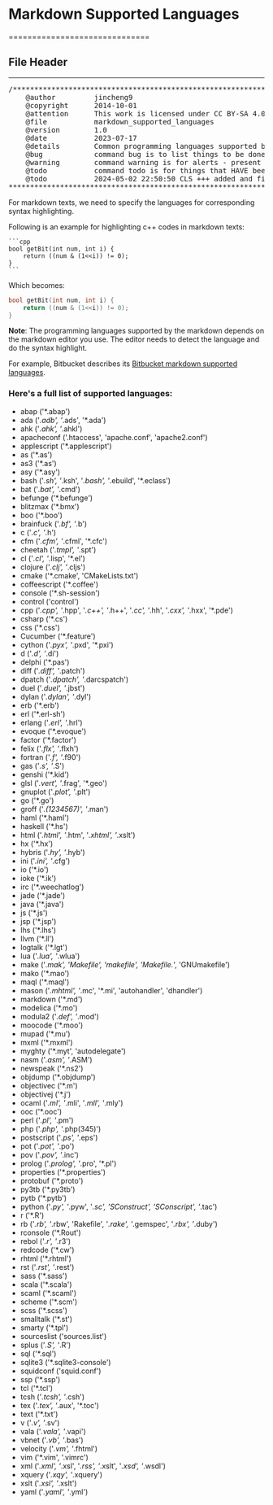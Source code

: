 # Markdown Supported Languages
==============================

## File Header
--------------

<pre>
/***************************************************************************//*!
    @author         jincheng9
    @copyright      2014-10-01
    @attention      This work is licensed under CC BY-SA 4.0
    @file           markdown_supported_languages
    @version        1.0
    @date           2023-07-17
    @details        Common programming languages supported by internet browsers
    @bug            command bug is to list things to be done - future
    @warning        command warning is for alerts - present
    @todo           command todo is for things that HAVE been done - past
    @todo           2024-05-02 22:50:50 CLS +++ added and fixed doxygen header
***************************************************************************** */
</pre>
For markdown texts, we need to specify the languages for corresponding syntax highlighting. 


Following is an example for highlighting c++ codes in markdown texts:
````text
```cpp
bool getBit(int num, int i) {
    return ((num & (1<<i)) != 0);
}
```
````


Which becomes:
```cpp
bool getBit(int num, int i) {
	return ((num & (1<<i)) != 0);
}
```

**Note**: The programming languages supported by the markdown depends on the markdown editor you use. 
The editor needs to detect the language and do the syntax highlight.

For example, Bitbucket describes its [Bitbucket markdown supported languages](https://bitbucket.org/tutorials/markdowndemo/src/master/#markdown-header-code-and-syntax-highlighting).

### Here's a full list of supported languages:

* abap ('*.abap')
* ada ('*.adb', '*.ads', '*.ada')
* ahk ('*.ahk', '*.ahkl')
* apacheconf ('.htaccess', 'apache.conf', 'apache2.conf')
* applescript ('*.applescript')
* as ('*.as')
* as3 ('*.as')
* asy ('*.asy')
* bash ('*.sh', '*.ksh', '*.bash', '*.ebuild', '*.eclass')
* bat ('*.bat', '*.cmd')
* befunge ('*.befunge')
* blitzmax ('*.bmx')
* boo ('*.boo')
* brainfuck ('*.bf', '*.b')
* c ('*.c', '*.h')
* cfm ('*.cfm', '*.cfml', '*.cfc')
* cheetah ('*.tmpl', '*.spt')
* cl ('*.cl', '*.lisp', '*.el')
* clojure ('*.clj', '*.cljs')
* cmake ('*.cmake', 'CMakeLists.txt')
* coffeescript ('*.coffee')
* console ('*.sh-session')
* control ('control')
* cpp ('*.cpp', '*.hpp', '*.c++', '*.h++', '*.cc', '*.hh', '*.cxx', '*.hxx', '*.pde')
* csharp ('*.cs')
* css ('*.css')
* Cucumber ('*.feature')
* cython ('*.pyx', '*.pxd', '*.pxi')
* d ('*.d', '*.di')
* delphi ('*.pas')
* diff ('*.diff', '*.patch')
* dpatch ('*.dpatch', '*.darcspatch')
* duel ('*.duel', '*.jbst')
* dylan ('*.dylan', '*.dyl')
* erb ('*.erb')
* erl ('*.erl-sh')
* erlang ('*.erl', '*.hrl')
* evoque ('*.evoque')
* factor ('*.factor')
* felix ('*.flx', '*.flxh')
* fortran ('*.f', '*.f90')
* gas ('*.s', '*.S')
* genshi ('*.kid')
* glsl ('*.vert', '*.frag', '*.geo')
* gnuplot ('*.plot', '*.plt')
* go ('*.go')
* groff ('*.(1234567)', '*.man')
* haml ('*.haml')
* haskell ('*.hs')
* html ('*.html', '*.htm', '*.xhtml', '*.xslt')
* hx ('*.hx')
* hybris ('*.hy', '*.hyb')
* ini ('*.ini', '*.cfg')
* io ('*.io')
* ioke ('*.ik')
* irc ('*.weechatlog')
* jade ('*.jade')
* java ('*.java')
* js ('*.js')
* jsp ('*.jsp')
* lhs ('*.lhs')
* llvm ('*.ll')
* logtalk ('*.lgt')
* lua ('*.lua', '*.wlua')
* make ('*.mak', 'Makefile', 'makefile', 'Makefile.*', 'GNUmakefile')
* mako ('*.mao')
* maql ('*.maql')
* mason ('*.mhtml', '*.mc', '*.mi', 'autohandler', 'dhandler')
* markdown ('*.md')
* modelica ('*.mo')
* modula2 ('*.def', '*.mod')
* moocode ('*.moo')
* mupad ('*.mu')
* mxml ('*.mxml')
* myghty ('*.myt', 'autodelegate')
* nasm ('*.asm', '*.ASM')
* newspeak ('*.ns2')
* objdump ('*.objdump')
* objectivec ('*.m')
* objectivej ('*.j')
* ocaml ('*.ml', '*.mli', '*.mll', '*.mly')
* ooc ('*.ooc')
* perl ('*.pl', '*.pm')
* php ('*.php', '*.php(345)')
* postscript ('*.ps', '*.eps')
* pot ('*.pot', '*.po')
* pov ('*.pov', '*.inc')
* prolog ('*.prolog', '*.pro', '*.pl')
* properties ('*.properties')
* protobuf ('*.proto')
* py3tb ('*.py3tb')
* pytb ('*.pytb')
* python ('*.py', '*.pyw', '*.sc', 'SConstruct', 'SConscript', '*.tac')
* r ('*.R')
* rb ('*.rb', '*.rbw', 'Rakefile', '*.rake', '*.gemspec', '*.rbx', '*.duby')
* rconsole ('*.Rout')
* rebol ('*.r', '*.r3')
* redcode ('*.cw')
* rhtml ('*.rhtml')
* rst ('*.rst', '*.rest')
* sass ('*.sass')
* scala ('*.scala')
* scaml ('*.scaml')
* scheme ('*.scm')
* scss ('*.scss')
* smalltalk ('*.st')
* smarty ('*.tpl')
* sourceslist ('sources.list')
* splus ('*.S', '*.R')
* sql ('*.sql')
* sqlite3 ('*.sqlite3-console')
* squidconf ('squid.conf')
* ssp ('*.ssp')
* tcl ('*.tcl')
* tcsh ('*.tcsh', '*.csh')
* tex ('*.tex', '*.aux', '*.toc')
* text ('*.txt')
* v ('*.v', '*.sv')
* vala ('*.vala', '*.vapi')
* vbnet ('*.vb', '*.bas')
* velocity ('*.vm', '*.fhtml')
* vim ('*.vim', '.vimrc')
* xml ('*.xml', '*.xsl', '*.rss', '*.xslt', '*.xsd', '*.wsdl')
* xquery ('*.xqy', '*.xquery')
* xslt ('*.xsl', '*.xslt')
* yaml ('*.yaml', '*.yml')
